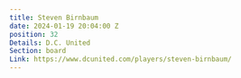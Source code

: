 ```yaml
---
title: Steven Birnbaum
date: 2024-01-19 20:04:00 Z
position: 32
Details: D.C. United
Section: board
Link: https://www.dcunited.com/players/steven-birnbaum/
---
```


